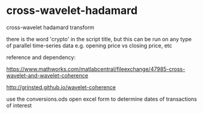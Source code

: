 # cross-wavelet-hadamard
cross-wavelet hadamard transform

there is the word 'crypto' in the script title, but this can be run on any type of parallel time-series data e.g. opening price vs closing price, etc

reference and dependency:

https://www.mathworks.com/matlabcentral/fileexchange/47985-cross-wavelet-and-wavelet-coherence

http://grinsted.github.io/wavelet-coherence

use the conversions.ods open excel form to determine dates of transactions of interest
